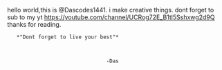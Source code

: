 hello world,this is @Dascodes1441.
i make creative things.
dont forget to sub to my yt https://youtube.com/channel/UCRog72E_B1tl5Sshxwg2d9Q
thanks for reading.

       *"Dont forget to live your best"*



                                    -Das
